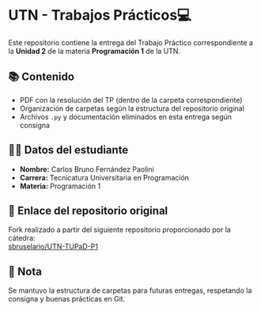 # UTN  - Trabajos Prácticos💻

Este repositorio contiene la entrega del Trabajo Práctico correspondiente a la **Unidad 2** de la materia **Programación 1** de la UTN.

## 📚 Contenido

- PDF con la resolución del TP (dentro de la carpeta correspondiente)
- Organización de carpetas según la estructura del repositorio original
- Archivos `.py` y documentación eliminados en esta entrega según consigna

## 👨‍🎓 Datos del estudiante

- **Nombre:** Carlos Bruno Fernández Paolini
- **Carrera:** Tecnicatura Universitaria en Programación
- **Materia:** Programación 1

## 🔗 Enlace del repositorio original

Fork realizado a partir del siguiente repositorio proporcionado por la cátedra:  
[sbruselario/UTN-TUPaD-P1](https://github.com/sbruselario/UTN-TUPaD-P1)

## 📌 Nota

Se mantuvo la estructura de carpetas para futuras entregas, respetando la consigna y buenas prácticas en Git.
